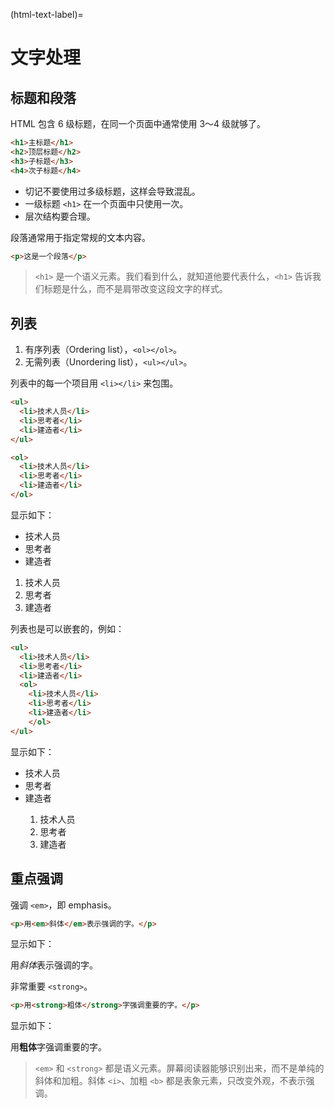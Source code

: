 (html-text-label)=
# 文字处理

## 标题和段落

HTML 包含 6 级标题，在同一个页面中通常使用 3～4 级就够了。

```html
<h1>主标题</h1>
<h2>顶层标题</h2>
<h3>子标题</h3>
<h4>次子标题</h4>
```

- 切记不要使用过多级标题，这样会导致混乱。
- 一级标题 `<h1>` 在一个页面中只使用一次。
- 层次结构要合理。

段落通常用于指定常规的文本内容。

```html
<p>这是一个段落</p>
```

> `<h1>` 是一个语义元素。我们看到什么，就知道他要代表什么，`<h1>` 告诉我们标题是什么，而不是肩带改变这段文字的样式。

## 列表

1. 有序列表（Ordering list），`<ol></ol>`。
2. 无需列表（Unordering list），`<ul></ul>`。

列表中的每一个项目用 `<li></li>` 来包围。

```html
<ul>
  <li>技术人员</li>
  <li>思考者</li>
  <li>建造者</li>
</ul>

<ol>
  <li>技术人员</li>
  <li>思考者</li>
  <li>建造者</li>
</ol>
```

显示如下：

<ul>
  <li>技术人员</li>
  <li>思考者</li>
  <li>建造者</li>
</ul>

<ol>
  <li>技术人员</li>
  <li>思考者</li>
  <li>建造者</li>
</ol>

列表也是可以嵌套的，例如：

```html
<ul>
  <li>技术人员</li>
  <li>思考者</li>
  <li>建造者</li>
  <ol>
    <li>技术人员</li>
    <li>思考者</li>
    <li>建造者</li>
    </ol>
</ul>
```

显示如下：

<ul>
  <li>技术人员</li>
  <li>思考者</li>
  <li>建造者</li>
  <ol>
    <li>技术人员</li>
    <li>思考者</li>
    <li>建造者</li>
    </ol>
</ul>

## 重点强调

强调 `<em>`，即 emphasis。

```html
<p>用<em>斜体</em>表示强调的字。</p>
```

显示如下：

<p>用<em>斜体</em>表示强调的字。</p>

非常重要 `<strong>`。

```html
<p>用<strong>粗体</strong>字强调重要的字。</p>
```

显示如下：

<p>用<strong>粗体</strong>字强调重要的字。</p>

> `<em>` 和 `<strong>` 都是语义元素。屏幕阅读器能够识别出来，而不是单纯的斜体和加粗。斜体 `<i>`、加粗 `<b>` 都是表象元素，只改变外观，不表示强调。